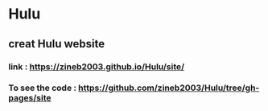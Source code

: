 # Hulu
## creat Hulu website
### link : https://zineb2003.github.io/Hulu/site/
### To see the code : https://github.com/zineb2003/Hulu/tree/gh-pages/site

